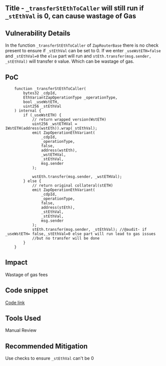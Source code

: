 ## Title - `_transferStEthToCaller` will still run if `_stEthVal` is 0, can cause wastage of Gas
## Vulnerability Details

In the function `_transferStEthToCaller` of `ZapRouterBase` there is no check present to ensure if `_stEthVal` can be set to 0.
If we enter `_useWstETH=false` and `_stEthVal=0` the `else` part will run and `stEth.transfer(msg.sender, _stEthVal)` will transfer `0` value. Which can be wastage of gas.

## PoC

```solidity
    function _transferStEthToCaller(
        bytes32 _cdpId,
        EthVariantZapOperationType _operationType,
        bool _useWstETH,
        uint256 _stEthVal
    ) internal {
        if (_useWstETH) {
            // return wrapped version(WstETH)
            uint256 _wstETHVal = IWstETH(address(wstEth)).wrap(_stEthVal);
            emit ZapOperationEthVariant(
                _cdpId,
                _operationType,
                false,
                address(wstEth),
                _wstETHVal,
                _stEthVal,
                msg.sender
            );

            wstEth.transfer(msg.sender, _wstETHVal);
        } else {
            // return original collateral(stETH)
            emit ZapOperationEthVariant(
                _cdpId,
                _operationType,
                false,
                address(stEth),
                _stEthVal,
                _stEthVal,
                msg.sender
            );
            stEth.transfer(msg.sender, _stEthVal); //@audit- if _useWstETH= false,_stEthVal=0 else part will run lead to gas issues 
            //but no transfer will be done
        }
    }
   ```
## Impact

Wastage of gas fees

## Code snippet

[Code link](https://github.com/code-423n4/2024-06-badger/blob/9173558ee1ac8a78a7ae0a39b97b50ff0dd9e0f8/ebtc-zap-router/src/ZapRouterBase.sol#L72-L105)

## Tools Used 

Manual Review

## Recommended Mitigation

Use checks to ensure  `_stEthVal` can't be 0